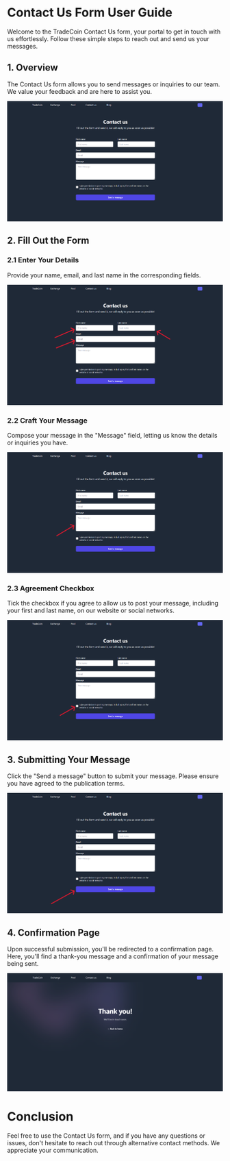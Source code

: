# Contact Us Form User Guide

Welcome to the TradeCoin Contact Us form, your portal to get in touch with us effortlessly. Follow these simple steps to reach out and send us your messages.

## 1. Overview

The Contact Us form allows you to send messages or inquiries to our team. We value your feedback and are here to assist you.

![homecontactus](./contactusimages/homecontactus.png)

## 2. Fill Out the Form

### 2.1 Enter Your Details

Provide your name, email, and last name in the corresponding fields.

![form](./contactusimages/form.png)

### 2.2 Craft Your Message

Compose your message in the "Message" field, letting us know the details or inquiries you have.

![message](./contactusimages/message.png)

### 2.3 Agreement Checkbox

Tick the checkbox if you agree to allow us to post your message, including your first and last name, on our website or social networks.

![agree](./contactusimages/agree.png)

## 3. Submitting Your Message

Click the "Send a message" button to submit your message. Please ensure you have agreed to the publication terms.

![send](./contactusimages/send.png)

## 4. Confirmation Page

Upon successful submission, you'll be redirected to a confirmation page. Here, you'll find a thank-you message and a confirmation of your message being sent.

![thankyou](./contactusimages/thankyou.png)

# Conclusion

Feel free to use the Contact Us form, and if you have any questions or issues, don't hesitate to reach out through alternative contact methods. We appreciate your communication.
